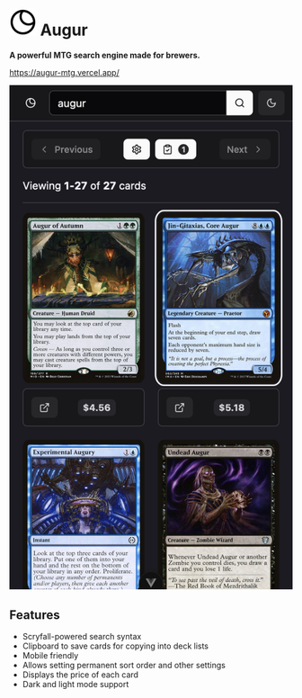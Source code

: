# ![Augur Logo](/public/favicon.svg) Augur

**A powerful MTG search engine made for brewers.**

https://augur-mtg.vercel.app/

![Example Search](/public/example-page.png)

## Features

- Scryfall-powered search syntax
- Clipboard to save cards for copying into deck lists
- Mobile friendly
- Allows setting permanent sort order and other settings
- Displays the price of each card
- Dark and light mode support
